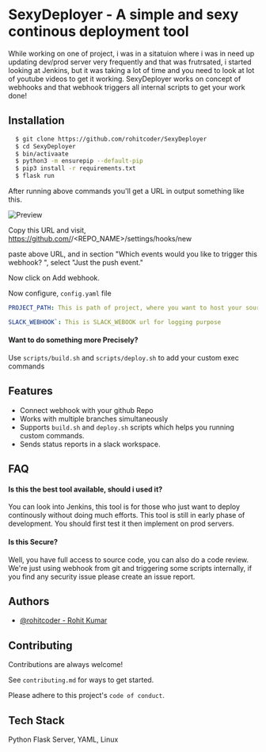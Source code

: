 
# SexyDeployer - A simple and sexy continous deployment tool

While working on one of project, i was in a sitatuion where i was in need up updating dev/prod server very frequently and that was frutrsated, i started looking at Jenkins, but it was taking a lot of time and you need to look at lot of youtube videos to get it working. SexyDeployer works on concept of webhooks and that webhook triggers all internal scripts to get your work done!




## Installation

```bash
  $ git clone https://github.com/rohitcoder/SexyDeployer
  $ cd SexyDeployer
  $ bin/activaate
  $ python3 -m ensurepip --default-pip
  $ pip3 install -r requirements.txt
  $ flask run
```

After running above commands you'll get a URL in output something like this.

![Preview](https://i.imgur.com/8rA5RdN.png)

Copy this URL and visit, https://github.com/<Username>/<REPO_NAME>/settings/hooks/new

paste above URL, and in section "Which events would you like to trigger this webhook?
", select "Just the push event."

Now click on Add webhook.

Now configure, ``config.yaml`` file

```YAML
PROJECT_PATH: This is path of project, where you want to host your source code of application.

SLACK_WEBHOOK`: This is SLACK_WEBOOK url for logging purpose
```

#### Want to do something more Precisely?
Use `scripts/build.sh` and `scripts/deploy.sh` to add your custom exec commands
## Features

- Connect webhook with your github Repo
- Works with multiple branches simultaneously
- Supports ``build.sh`` and ``deploy.sh`` scripts which helps you running custom commands.
- Sends status reports in a slack workspace.


## FAQ

#### Is this the best tool available, should i used it?

You can look into Jenkins, this tool is for those who just want to deploy continously without doing much efforts. This tool is still in early phase of development. You should first test it then implement on prod servers.

#### Is this Secure?

Well, you have full access to source code, you can also do a code review. We're just using webhook from git and triggering some scripts internally, if you find any security issue please create an issue report.


## Authors

- [@rohitcoder - Rohit Kumar](https://github.com/rohitcoder)


## Contributing

Contributions are always welcome!

See `contributing.md` for ways to get started.

Please adhere to this project's `code of conduct`.


## Tech Stack

Python Flask Server, YAML, Linux

